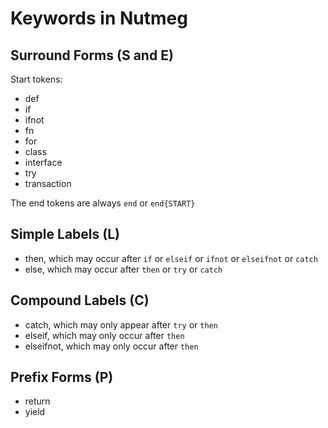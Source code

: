 # Keywords in Nutmeg

## Surround Forms (S and E)

Start tokens:

- def 
- if
- ifnot
- fn
- for
- class
- interface
- try
- transaction

The end tokens are always `end` or `end{START}`

## Simple Labels (L)

- then, which may occur after `if` or `elseif` or `ifnot` or `elseifnot` or `catch`
- else, which may occur after `then` or `try` or `catch`

## Compound Labels (C)

- catch, which may only appear after `try` or `then`
- elseif, which may only occur after `then`
- elseifnot, which may only occur after `then`

## Prefix Forms (P)

- return
- yield


